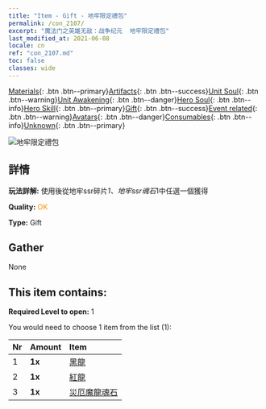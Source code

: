 ```yaml
---
title: "Item - Gift - 地牢限定禮包"
permalink: /con_2107/
excerpt: "魔法门之英雄无敌：战争纪元  地牢限定禮包"
last_modified_at: 2021-06-08
locale: cn
ref: "con_2107.md"
toc: false
classes: wide
---
```

 [Materials](/ItemsCN/){: .btn .btn--primary}[Artifacts](/ItemsCN/Artifacts/){: .btn .btn--success}[Unit Soul](/ItemsCN/UnitSoul/){: .btn .btn--warning}[Unit Awakening](/ItemsCN/UnitAwakening/){: .btn .btn--danger}[Hero Soul](/ItemsCN/HeroSoul/){: .btn .btn--info}[Hero Skill](/ItemsCN/HeroSkill/){: .btn .btn--primary}[Gift](/ItemsCN/Gift/){: .btn .btn--success}[Event related](/ItemsCN/Events/){: .btn .btn--warning}[Avatars](/ItemsCN/Avatars/){: .btn .btn--danger}[Consumables](/ItemsCN/Consumables/){: .btn .btn--info}[Unknown](/ItemsCN/Unknown/){: .btn .btn--primary}

 ![地牢限定禮包](/images/t/i_994008.png)

## 詳情
 **玩法詳解:** 使用後從地牢ssr碎片*1、地牢ssr魂石*1中任選一個獲得

 **Quality:** <span style="color: #FF8C00">OK</span>

 **Type:** Gift

## Gather

  None

## This item contains:

 **Required Level to open:** 1

 You would need to choose 1 item from the list (1):

  | Nr | Amount |     Item    |
  |:---|:-------|:------------|
  | 1 |  **1x** | [黑龍](/cn/Items/unt_250/) |  | 
  | 2 |  **1x** | [紅龍](/cn/Items/unt_251/) |  | 
  | 3 |  **1x** | [災厄魔龍魂石](/cn/Items/unt_334/) |  | 
